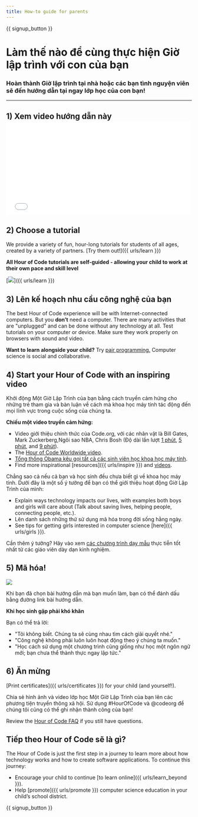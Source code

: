 ```yaml
---
title: How-to guide for parents
---
```


{{ signup_button }}

# Làm thế nào để cùng thực hiện Giờ lập trình với con của bạn

### Hoàn thành Giờ lập trình tại nhà hoặc các bạn tình nguyện viên sẽ đến hướng dẫn tại ngay lớp học của con bạn!

* * *

## 1) Xem video hướng dẫn này <iframe width="500" height="255" src="//www.youtube.com/embed/SrnvvWDm73k" frameborder="0" allowfullscreen mark="crwd-mark"></iframe> 

## 2) Choose a tutorial

We provide a variety of fun, hour-long tutorials for students of all ages, created by a variety of partners. [Try them out!]({{ urls/learn }})

**All Hour of Code tutorials are self-guided - allowing your child to work at their own pace and skill level**

[![](/images/fit-700/tutorials.png)]({{ urls/learn }})

## 3) Lên kế hoạch nhu cầu công nghệ của bạn

The best Hour of Code experience will be with Internet-connected computers. But you **don’t** need a computer. There are many activities that are "unplugged" and can be done without any technology at all. Test tutorials on your computer or device. Make sure they work properly on browsers with sound and video.

**Want to learn alongside your child?** Try [pair programming.](http://www.ncwit.org/resources/pair-programming-box-power-collaborative-learning) Computer science is social and collaborative.

## 4) Start your Hour of Code with an inspiring video

Khởi động Một Giờ Lập Trình của bạn bằng cách truyền cảm hứng cho những trẻ tham gia và bàn luận về cách mà khoa học máy tính tác động đến mọi lĩnh vực trong cuộc sống của chúng ta.

**Chiếu một video truyền cảm hứng:**

- Video giới thiệu chính thức của Code.org, với các nhân vật là Bill Gates, Mark Zuckerberg,Ngôi sao NBA, Chris Bosh (Độ dài lần lượt [1 phút](https://www.youtube.com/watch?v=qYZF6oIZtfc), [5 phút](https://www.youtube.com/watch?v=nKIu9yen5nc), and [9 phút](https://www.youtube.com/watch?v=dU1xS07N-FA)).
- The [Hour of Code Worldwide video](https://www.youtube.com/watch?v=KsOIlDT145A).
- [ Tổng thống Obama kêu gọi tất cả các sinh viên học khoa học máy tính](https://www.youtube.com/watch?v=6XvmhE1J9PY).
- Find more inspirational [resources]({{ urls/inspire }}) and [videos](https://www.youtube.com/playlist?list=PLzdnOPI1iJNfpD8i4Sx7U0y2MccnrNZuP).

Chẳng sao cả nếu cả bạn và học sinh đều chưa biết gì về khoa học máy tính. Dưới đây là một số ý tưởng để bạn có thể giới thiệu hoạt động Giờ Lập Trình của mình:

- Explain ways technology impacts our lives, with examples both boys and girls will care about (Talk about saving lives, helping people, connecting people, etc.).
- Lên danh sách những thứ sử dụng mã hóa trong đời sống hằng ngày.
- See tips for getting girls interested in computer science [here]({{ urls/girls }}).

Cần thêm ý tưởng? Hãy vào xem [các chương trình dạy mẫu](/files/AfterschoolEducatorLessonPlanOutline.docx) thực tiễn tốt nhất từ các giáo viên dày dạn kinh nghiệm.

## 5) Mã hóa!

<img src="/images/fit-700/tutorial-short-link.png" />

Khi bạn đã chọn bài hướng dẫn mà bạn muốn làm, bạn có thể đánh dấu bằng đường link bài hướng dẫn.

**Khi học sinh gặp phải khó khăn**

Bạn có thể trả lời:

- "Tôi không biết. Chúng ta sẽ cùng nhau tìm cách giải quyết nhé."
- "Công nghệ không phải luôn luôn hoạt động theo ý chúng ta muốn."
- "Học cách sử dụng một chương trình cũng giống như học một ngôn ngữ mới; bạn chưa thể thành thực ngay lập tức."

## 6) Ăn mừng

[Print certificates]({{ urls/certificates }}) for your child (and yourself!).

Chia sẻ hình ảnh và video lớp học Một Giờ Lập Trình của bạn lên các phương tiện truyền thông xã hội. Sử dụng #HourOfCode và @codeorg để chúng tôi cũng có thể ghi nhận thành công của bạn!

Review the [Hour of Code FAQ](https://help.edraak.org/hc/en-us/categories/200147083-Hour-of-Code) if you still have questions.

## Tiếp theo Hour of Code sẽ là gì?

The Hour of Code is just the first step in a journey to learn more about how technology works and how to create software applications. To continue this journey:

- Encourage your child to continue [to learn online]({{ urls/learn_beyond }}).
- Help [promote]({{ urls/promote }}) computer science education in your child’s school district.

{{ signup_button }}